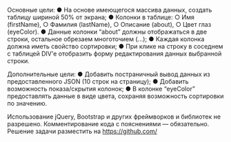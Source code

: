 Основные цели: 
●	На основе имеющегося массива данных, создать таблицу шириной 50% от экрана;
●	Колонки в таблице: 
○	Имя (firstName), 
○	Фамилия (lastName), 
○	Описание (about),
○	Цвет глаз (eyeColor).
●	Данные колонки “about” должны отображаться в две строки, остальное обрезаем многоточием (...);
●	Каждая колонка должна иметь свойство сортировки;
●	При клике на строку в соседнем с таблицей DIV’е отобразить форму редактирования данных выбранной строки.

Дополнительные цели:
●	Добавить постраничный вывод данных из предоставленного JSON (10 строк на страницу);
●	Добавить возможность показа/скрытия колонок;
●	В колонке “eyeColor” предоставлять данные в виде цвета, сохраняя возможность сортировки по значению.

Использование jQuery, Bootstrap и других фреймворков и библиотек не разрешено. Комментирование кода с пояснениями — обязательно.
Решение задачи разместить на https://github.com/
